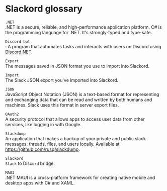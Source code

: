 # Slackord glossary

`.NET`    
.NET is a secure, reliable, and high-performance application platform. C# is the programming language for .NET. It's strongly-typed and type-safe.

`Discord bot`    
: A program that automates tasks and interacts with users on Discord using [Discord.NET](https://github.com/discord-net/Discord.Net/).

`Export`    
The messages saved in JSON format you use to import into Slackord.

`Import`    
The Slack JSON export you've imported into Slackord.

`JSON`    
JavaScript Object Notation (JSON) is a text-based format for representing and exchanging data that can be read and written by both humans and machines. Slack uses this format in server export files.

`OAuth2`    
A security protocol that allows apps to access user data from other services, like logging in with Google.

`Slackdump`    
An application that makes a backup of your private and public slack messages, threads, files, and users locally. Available at https://github.com/rusq/slackdump.

`Slackord`    
`Slack` to Disc`ord` bridge.

`MAUI`    
.NET MAUI is a cross-platform framework for creating native mobile and desktop apps with C# and XAML.
